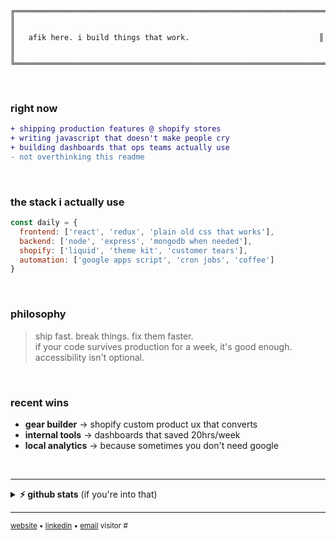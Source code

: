 ```
╔══════════════════════════════════════════════════════════════════════╗
║                                                                      ║
║   afik here. i build things that work.                             ║
║                                                                      ║
╚══════════════════════════════════════════════════════════════════════╝
```

&nbsp;

### right now
```diff
+ shipping production features @ shopify stores
+ writing javascript that doesn't make people cry
+ building dashboards that ops teams actually use
- not overthinking this readme
```

&nbsp;

### the stack i actually use
```javascript
const daily = {
  frontend: ['react', 'redux', 'plain old css that works'],
  backend: ['node', 'express', 'mongodb when needed'],
  shopify: ['liquid', 'theme kit', 'customer tears'],
  automation: ['google apps script', 'cron jobs', 'coffee']
}
```

&nbsp;

### philosophy
> ship fast. break things. fix them faster.  
> if your code survives production for a week, it's good enough.  
> accessibility isn't optional.

&nbsp;

### recent wins
- **gear builder** → shopify custom product ux that converts
- **internal tools** → dashboards that saved 20hrs/week 
- **local analytics** → because sometimes you don't need google

&nbsp;

---

<details>
<summary><b>⚡ github stats</b> (if you're into that)</summary>

<br>

![](https://github-readme-streak-stats.herokuapp.com?user=afikyefet&theme=dark&hide_border=true&background=00000000&stroke=58A6FF&ring=58A6FF&fire=FFA500&currStreakLabel=C9D1D9&sideLabels=C9D1D9&dates=8B949E)

![](https://github-readme-stats.vercel.app/api/top-langs/?username=afikyefet&layout=compact&theme=transparent&hide_border=true&text_color=C9D1D9&title_color=58A6FF&langs_count=6)

</details>

---

<sub>
<a href="https://www.afikyefet.com">website</a> • 
<a href="https://www.linkedin.com/in/afik-yefet-906757326/">linkedin</a> • 
<a href="mailto:afik.yefet@gmail.com">email</a>
</sub>

<sub>
visitor #<img src="https://komarev.com/ghpvc/?username=afikyefet&style=flat-square&color=58A6FF&label=+" alt=""/>
</sub>

<!-- 
ascii art generator used: https://patorjk.com/software/taag/ 
or just wing it like everything else 
-->
